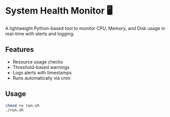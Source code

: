 
# System Health Monitor 🖥️

A lightweight Python-based tool to monitor CPU, Memory, and Disk usage in real-time with alerts and logging.

## Features
- Resource usage checks
- Threshold-based warnings
- Logs alerts with timestamps
- Runs automatically via cron

## Usage
```bash
chmod +x run.sh
./run.sh

